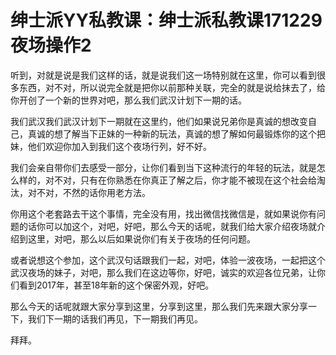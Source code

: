 # 绅士派YY私教课：绅士派私教课171229夜场操作2

听到，对就是说是我们这样的话，就是说我们这一场特别就在这里，你可以看到很多东西，对不对，所以说完全就是把你以前那种关联，完全的就是说给抹去了，给你开创了一个新的世界对吧，那么我们武汉计划下一期的话。

我们武汉我们武汉计划下一期就在这里约，他们如果说兄弟你是真诚的想改变自己，真诚的想了解当下正妹的一种新的玩法，真诚的想了解如何最锻炼你的这个把妹，他们欢迎你加入到我们这个夜场行列，好不好。

我们会亲自带你们去感受一部分，让你们看到当下这种流行的年轻的玩法，就是怎么样的，对不对，只有在你熟悉在你真正了解之后，你才能不被现在这个社会给淘汰，对不对，不然的话你用老方法。

你用这个老套路去干这个事情，完全没有用，找出微信找微信是，就如果说你有问题的话你可以加这个，对吧，好吧，那么今天的话呢，就我们给大家介绍夜场就介绍到这里，对吧，那么以后如果说你们有关于夜场的任何问题。

或者说想这个参加，这个武汉句话跟我们一起，对吧，体验一波夜场，一起把这个武汉夜场的妹子，对吧，那么我们在这边等你，好吧，诚实的欢迎各位兄弟，让你们看到2017年，甚至18年新的这个保密外观，好吧。

那么今天的话呢就跟大家分享到这里，分享到这里，那么我们先来跟大家分享一下，我们下一期的话我们再见，下一期我们再见。

拜拜。